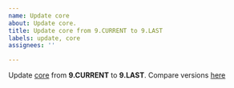 ```yaml
---
name: Update core
about: Update core.
title: Update core from 9.CURRENT to 9.LAST
labels: update, core
assignees: ''

---
```


Update [core](https://www.drupal.org/project/drupal) from **9.CURRENT** to **9.LAST**. Compare versions [here](https://git.drupalcode.org/project/drupal/-/compare/8.9.CURRENT...8.9.LAST)
